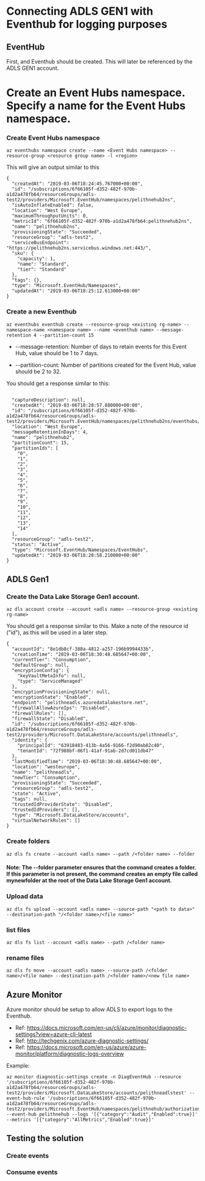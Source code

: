 # Connecting ADLS GEN1 with Eventhub for logging purposes

## EventHub
First, and Eventhub should be created. This will later be referenced by the ADLS GEN1 account.
# Create an Event Hubs namespace. Specify a name for the Event Hubs namespace.
### Create Event Hubs namespace

````
az eventhubs namespace create --name <Event Hubs namespace> --resource-group <resource group name> -l <region>
````

This will give an output similar to this
````
{
  "createdAt": "2019-03-06T18:24:45.767000+00:00",
  "id": "/subscriptions/6f66105f-d352-482f-970b-a1d2a478fb64/resourceGroups/adls-test2/providers/Microsoft.EventHub/namespaces/pelithnehub2ns",
  "isAutoInflateEnabled": false,
  "location": "West Europe",
  "maximumThroughputUnits": 0,
  "metricId": "6f66105f-d352-482f-970b-a1d2a478fb64:pelithnehub2ns",
  "name": "pelithnehub2ns",
  "provisioningState": "Succeeded",
  "resourceGroup": "adls-test2",
  "serviceBusEndpoint": "https://pelithnehub2ns.servicebus.windows.net:443/",
  "sku": {
    "capacity": 1,
    "name": "Standard",
    "tier": "Standard"
  },
  "tags": {},
  "type": "Microsoft.EventHub/Namespaces",
  "updatedAt": "2019-03-06T18:25:12.613000+00:00"
}
````

### Create a new Eventhub
````console
az eventhubs eventhub create --resource-group <existing rg-name> --namespace-name <namespace name> --name <eventhub name> --message-retention 4 --partition-count 15
````

* --message-retention: Number of days to retain events for this Event Hub, value should be 1 to 7 days.

* --partition-count: Number of partitions created for the Event Hub, value should be 2 to 32.

You should get a response similar to this:

````

  "captureDescription": null,
  "createdAt": "2019-03-06T18:28:57.880000+00:00",
  "id": "/subscriptions/6f66105f-d352-482f-970b-a1d2a478fb64/resourceGroups/adls-test2/providers/Microsoft.EventHub/namespaces/pelithnehub2ns/eventhubs/pelithnehub2",
  "location": "West Europe",
  "messageRetentionInDays": 4,
  "name": "pelithnehub2",
  "partitionCount": 15,
  "partitionIds": [
    "0",
    "1",
    "2",
    "3",
    "4",
    "5",
    "6",
    "7",
    "8",
    "9",
    "10",
    "11",
    "12",
    "13",
    "14"
  ],
  "resourceGroup": "adls-test2",
  "status": "Active",
  "type": "Microsoft.EventHub/Namespaces/EventHubs",
  "updatedAt": "2019-03-06T18:28:58.210000+00:00"
}
````


## ADLS Gen1 

### Create the Data Lake Storage Gen1 account.
````console
az dls account create --account <adls name> --resource-group <existing rg-name>
````

You should get a response similar to this. Make a note of the resource id ("id"), as this will be used in a later step.
````
{
  "accountId": "8e1db8cf-388a-4812-a257-196b9994433b",
  "creationTime": "2019-03-06T18:30:48.685647+00:00",
  "currentTier": "Consumption",
  "defaultGroup": null,
  "encryptionConfig": {
    "keyVaultMetaInfo": null,
    "type": "ServiceManaged"
  },
  "encryptionProvisioningState": null,
  "encryptionState": "Enabled",
  "endpoint": "pelithneadls.azuredatalakestore.net",
  "firewallAllowAzureIps": "Disabled",
  "firewallRules": [],
  "firewallState": "Disabled",
  "id": "/subscriptions/6f66105f-d352-482f-970b-a1d2a478fb64/resourceGroups/adls-test2/providers/Microsoft.DataLakeStore/accounts/pelithneadls",
  "identity": {
    "principalId": "63918483-413b-4a56-9166-f2d90ab82c40",
    "tenantId": "72f988bf-86f1-41af-91ab-2d7cd011db47"
  },
  "lastModifiedTime": "2019-03-06T18:30:48.685647+00:00",
  "location": "westeurope",
  "name": "pelithneadls",
  "newTier": "Consumption",
  "provisioningState": "Succeeded",
  "resourceGroup": "adls-test2",
  "state": "Active",
  "tags": null,
  "trustedIdProviderState": "Disabled",
  "trustedIdProviders": [],
  "type": "Microsoft.DataLakeStore/accounts",
  "virtualNetworkRules": []
}
````

### Create folders
````console
az dls fs create --account <adls name> --path /<folder name> --folder
````

#### Note: The --folder parameter ensures that the command creates a folder. If this parameter is not present, the command creates an empty file called mynewfolder at the root of the Data Lake Storage Gen1 account.

### Upload data
````console
az dls fs upload --account <adls name> --source-path "<path to data>" --destination-path "/<folder name>/<file name>"
````

### list files
````console
az dls fs list --account <adls name> --path /<folder name>
````

### rename files
````console
az dls fs move --account <adls name> --source-path /<folder name>/<file name> --destination-path /<folder name>/<new file name>
````

## Azure Monitor
Azure monitor should be setup to allow ADLS to export logs to the Eventhub. 

* Ref: https://docs.microsoft.com/en-us/cli/azure/monitor/diagnostic-settings?view=azure-cli-latest
* Ref: http://techgenix.com/azure-diagnostic-settings/
* Ref: https://docs.microsoft.com/en-us/azure/azure-monitor/platform/diagnostic-logs-overview


Example:
````
az monitor diagnostic-settings create -n DiagEventHub --resource '/subscriptions/6f66105f-d352-482f-970b-a1d2a478fb64/resourceGroups/adls-test2/providers/Microsoft.DataLakeStore/accounts/pelithneadlstest' --event-hub-rule '/subscriptions/6f66105f-d352-482f-970b-a1d2a478fb64/resourceGroups/adls-test2/providers/Microsoft.EventHub/namespaces/pelithnehub/authorizationrules/RootManageSharedAccessKey' --event-hub pelithnehub --logs '[{"category":"Audit","Enabled":true}]' --metrics '[{"category":"AllMetrics","Enabled":true}]'
````

## Testing the solution

### Create events

### Consume events

